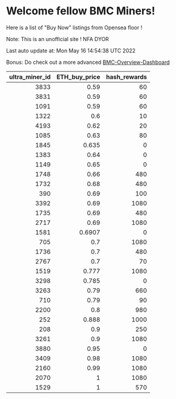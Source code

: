 # Welcome fellow BMC Miners!
Here is a list of "Buy Now" listings from Opensea floor !

Note: This is an unofficial site ! NFA DYOR

Last auto update at: Mon May 16 14:54:38 UTC 2022

Bonus: Do check out a more advanced [BMC-Overview-Dashboard](https://dune.com/defifunk/BMC-Overview-Dashboard)


|   ultra_miner_id |   ETH_buy_price |   hash_rewards |
|-----------------:|----------------:|---------------:|
|             3833 |          0.59   |             60 |
|             3831 |          0.59   |             60 |
|             1091 |          0.59   |             60 |
|             1322 |          0.6    |             10 |
|             4193 |          0.62   |             20 |
|             1085 |          0.63   |             80 |
|             1845 |          0.635  |              0 |
|             1383 |          0.64   |              0 |
|             1149 |          0.65   |              0 |
|             1748 |          0.66   |            480 |
|             1732 |          0.68   |            480 |
|              390 |          0.69   |            100 |
|             3392 |          0.69   |           1080 |
|             1735 |          0.69   |            480 |
|             2717 |          0.69   |           1080 |
|             1581 |          0.6907 |              0 |
|              705 |          0.7    |           1080 |
|             1736 |          0.7    |            480 |
|             2767 |          0.7    |             70 |
|             1519 |          0.777  |           1080 |
|             3298 |          0.785  |              0 |
|             3263 |          0.79   |            660 |
|              710 |          0.79   |             90 |
|             2200 |          0.8    |            980 |
|              252 |          0.888  |           1000 |
|              208 |          0.9    |            250 |
|             3261 |          0.9    |           1080 |
|             3880 |          0.95   |              0 |
|             3409 |          0.98   |           1080 |
|             2160 |          0.99   |           1080 |
|             2070 |          1      |           1080 |
|             1529 |          1      |            570 |